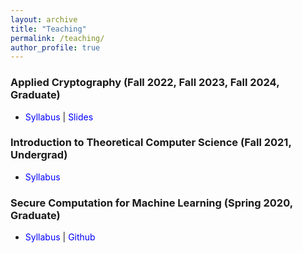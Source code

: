```yaml
---
layout: archive
title: "Teaching"
permalink: /teaching/
author_profile: true
---
```


<h3>   Applied Cryptography  (Fall 2022, Fall 2023, Fall 2024, Graduate) </h3>
<ul>
   <li> <a href="http://nitrieu.github.io/files/CSE598-Spring21.pdf" style="color:blue; text-decoration: none">Syllabus </a> |  <a href="https://nitrieu.github.io/teaching/cse539" style="color:blue; text-decoration: none">Slides</a></li>
</ul>

<h3>Introduction to Theoretical Computer Science  (Fall 2021, Undergrad)</h3>
<ul>
   <li> <a href="http://nitrieu.github.io/files/cse355.pdf" style="color:blue; text-decoration: none">Syllabus </a> </li>
</ul>

<h3>  Secure Computation for Machine Learning (Spring 2020, Graduate) </h3>
<ul>
    <li> <a href="http://nitrieu.github.io/files/CSE598-Spring21.pdf" style="color:blue; text-decoration: none">Syllabus </a> | <a href="https://github.com/ASU-CSE598-SC4ML" style="color:blue; text-decoration: none">Github</a> </li>
</ul>









